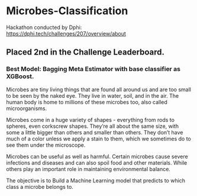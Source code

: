 # Microbes-Classification
Hackathon conducted by Dphi: https://dphi.tech/challenges/207/overview/about

## Placed 2nd in the Challenge Leaderboard.

### Best Model: Bagging Meta Estimator with base classifier as XGBoost.

Microbes are tiny living things that are found all around us and are too small to be seen by the naked eye. They live in water, soil, and in the air. The human body is home to millions of these microbes too, also called microorganisms. 

Microbes come in a huge variety of shapes - everything from rods to spheres, even corkscrew shapes. They’re all about the same size, with some a little bigger than others and smaller than others. They don’t have much of a color unless we apply a stain to them, which we sometimes do to see them under the microscope.

Microbes can be useful as well as harmful. Certain microbes cause severe infections and diseases and can also spoil food and other materials. While others play an important role in maintaining environmental balance.

The objective is to Build a Machine Learning model that predicts to which class a microbe belongs to.
